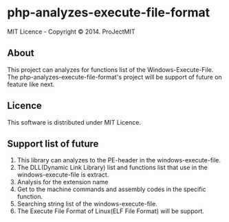 # php-analyzes-execute-file-format
MIT Licence - Copyright © 2014. ProJectMIT

## About
This project can analyzes for functions list of the Windows-Execute-File.
The php-analyzes-execute-file-format's project will be support of future on feature like next.

## Licence
This software is distributed under MIT Licence.

## Support list of future
1. This library can analyzes to the PE-header in the windows-execute-file.
2. The DLL(Dynamic Link Library) list and functions list that use in the windows-execute-file is extract.
3. Analysis for the extension name
4. Get to the machine commands and assembly codes in the specific function.
5. Searching string list of the windows-execute-file.
6. The Execute File Format of Linux(ELF File Format) will be support.